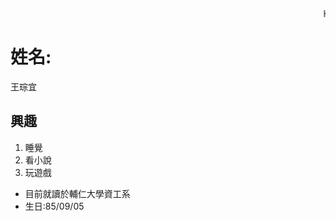   <script>
    $(document).ready(function() {
      $("body").addClass("animated fadeOut")
      $("#h1").css("color", "red");
    });   
  </script>
<html>
  <body backgrund="https://www.google.com.tw/imgres?imgurl=http%3A%2F%2Fs85.youmaker.com%2Fother%2F2015%2F7-18%2Foth677884409b97b25fcecd6433487496d5841af983d085.jpg&imgrefurl=http%3A%2F%2Fwww.youmaker.com%2Fvideo%2Fsvb5-b97b25fcecd6433487496d5841af983d085.html.%25E6%2598%259F%25E7%25A9%25BA-%25E6%25A1%258C%25E5%25B8%2583.html&docid=qEI3-pa75rnuuM&tbnid=VjNIbfDm9jMZiM%3A&vet=10ahUKEwjzv8T9rb3TAhWMvLwKHUYOD38QMwgjKAIwAg..i&w=1536&h=864&bih=662&biw=1366&q=%E6%98%9F%E7%A9%BA&ved=0ahUKEwjzv8T9rb3TAhWMvLwKHUYOD38QMwgjKAIwAg&iact=mrc&uact=8">
  <marquee>Hello!</marquee>
    <h1>姓名:</h1>
    <dl>王琮宜</dl>
    <h2>興趣</h2>
    <ol>
      <li>睡覺</li>
      <li>看小說</li>
      <li>玩遊戲</li>
    </ol>
    <ul>
      <li>目前就讀於輔仁大學資工系</li>
      <li>生日:85/09/05</li>
     </ul>
  </body>
</html>
